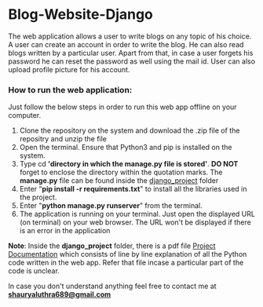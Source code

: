 # Blog-Website-Django

The web application allows a user to write blogs on any topic of his choice. A user can create an account in order to write the blog. He can also read blogs written by a particular user. Apart from that, in case a user forgets his password he can reset the password as well using the mail id. User can also upload profile picture for his account.

### How to run the web application:
Just follow the below steps in order to run this web app offline on your computer.
1) Clone the repository on the system and download the .zip file of the repositry and unzip the file
2) Open the terminal. Ensure that Python3 and pip is installed on the system. 
3) Type cd **'directory in which the manage.py file is stored'**. **DO NOT** forget to enclose the directory within the quotation marks. The **manage.py** file can be found inside the [django_project](https://github.com/Shaurya-L/Blog-Website-Django/tree/master/django_project) folder
4) Enter "**pip install -r requirements.txt**" to install all the libraries used in the project.
5) Enter "**python manage.py runserver**" from the terminal.
6) The application is running on your terminal. Just open the displayed URL (on terminal) on your web browser. The URL won't be displayed if there is an error in the application

**Note**: Inside the **django_project** folder, there is a pdf file [Project Documentation](https://github.com/Shaurya-L/Blog-Website-Django/blob/master/django_project/Project%20Documentation.pdf) which consists of line by line explanation of all the Python code written in the web app. Refer that file incase a particular part of the code is unclear.

In case you don't understand anything feel free to contact me at **shauryaluthra689@gmail.com**
